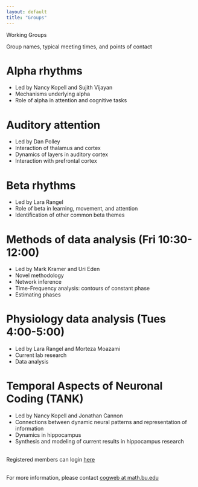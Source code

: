 ```yaml
---
layout: default
title: "Groups"
---
```

<div id="title">Working Groups</div>
<p>Group names, typical meeting times, and points of contact</p>
<h1>Alpha rhythms</h1> 
<ul class="bullets">
	<li>Led by Nancy Kopell and Sujith Vijayan</li>
    <li>Mechanisms underlying alpha</li>
    <li>Role of alpha in attention and cognitive tasks</li>
</ul>

<h1>Auditory attention</h1> 
<ul class="bullets">
	<li>Led by Dan Polley</li>
	<li>Interaction of thalamus and cortex</li>
    <li>Dynamics of layers in auditory cortex</li>
    <li>Interaction with prefrontal cortex</li>
</ul>

<h1>Beta rhythms</h1>
<ul class="bullets">
	<li>Led by Lara Rangel</li>
    <li>Role of beta in learning, movement, and attention</li>
    <li>Identification of other common beta themes</li>
</ul>

<h1>Methods of data analysis (Fri 10:30-12:00)</h1> 
<ul class="bullets">
	<li>Led by Mark Kramer and Uri Eden</li>
    <li>Novel methodology</li>
    <li>Network inference</li>
    <li>Time-Frequency analysis: contours of constant phase</li>
    <li>Estimating phases</li>
</ul>

<h1>Physiology data analysis (Tues 4:00-5:00)</h1> 
<ul class="bullets">
    <li>Led by Lara Rangel and Morteza Moazami</li>
    <li>Current lab research</li>
    <li>Data analysis</li>
</ul>

<h1>Temporal Aspects of Neuronal Coding (TANK)</h1> 
<ul class="bullets">
    <li>Led by Nancy Kopell and Jonathan Cannon</li>
    <li>Connections between dynamic neural patterns and representation of information</li>
    <li>Dynamics in hippocampus</li>
    <li>Synthesis and modeling of current results in hippocampus research</li>
</ul>
  
<p><br />Registered members can login <a href="notes/">here</a></p>
<p><br />For more information, please contact <a href="http://www.google.com/recaptcha/mailhide/d?k=018K5pfGpMSS8-hHYu860KCQ==&amp;c=EtFZ7VMgG5JLQB92EnK3flyRFXFkTiv_B3E2mO6CYXw=" onclick="window.open('http://www.google.com/recaptcha/mailhide/d?k\075018K5pfGpMSS8-hHYu860KCQ\75\75\46c\75EtFZ7VMgG5JLQB92EnK3flyRFXFkTiv_B3E2mO6CYXw\075', '', 'toolbar=0,scrollbars=0,location=0,statusbar=0,menubar=0,resizable=0,width=500,height=300'); return false;" title="Reveal this e-mail address">cogweb at math.bu.edu</a></p>
